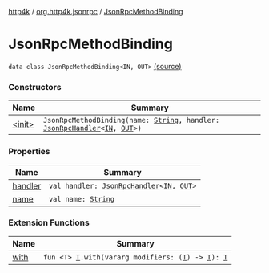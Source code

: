 [http4k](../../index.md) / [org.http4k.jsonrpc](../index.md) / [JsonRpcMethodBinding](./index.md)

# JsonRpcMethodBinding

`data class JsonRpcMethodBinding<IN, OUT>` [(source)](https://github.com/http4k/http4k/blob/master/http4k-jsonrpc/src/main/kotlin/org/http4k/jsonrpc/JsonRpcService.kt#L109)

### Constructors

| Name | Summary |
|---|---|
| [&lt;init&gt;](-init-.md) | `JsonRpcMethodBinding(name: `[`String`](https://kotlinlang.org/api/latest/jvm/stdlib/kotlin/-string/index.html)`, handler: `[`JsonRpcHandler`](../-json-rpc-handler.md)`<`[`IN`](index.md#IN)`, `[`OUT`](index.md#OUT)`>)` |

### Properties

| Name | Summary |
|---|---|
| [handler](handler.md) | `val handler: `[`JsonRpcHandler`](../-json-rpc-handler.md)`<`[`IN`](index.md#IN)`, `[`OUT`](index.md#OUT)`>` |
| [name](name.md) | `val name: `[`String`](https://kotlinlang.org/api/latest/jvm/stdlib/kotlin/-string/index.html) |

### Extension Functions

| Name | Summary |
|---|---|
| [with](../../org.http4k.core/with.md) | `fun <T> `[`T`](../../org.http4k.core/with.md#T)`.with(vararg modifiers: (`[`T`](../../org.http4k.core/with.md#T)`) -> `[`T`](../../org.http4k.core/with.md#T)`): `[`T`](../../org.http4k.core/with.md#T) |
